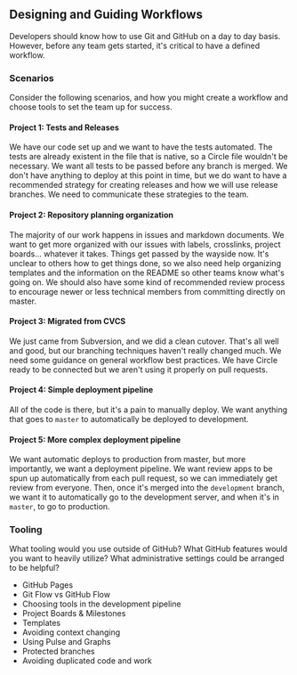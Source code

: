 ## Designing and Guiding Workflows

Developers should know how to use Git and GitHub on a day to day basis. However, before any team gets started, it's critical to have a defined workflow.

### Scenarios

Consider the following scenarios, and how you might create a workflow and choose tools to set the team up for success.

#### Project 1: Tests and Releases
We have our code set up and we want to have the tests automated. The tests are already existent in the file that is native, so a Circle file wouldn't be necessary. We want all tests to be passed before any branch is merged.  We don't have anything to deploy at this point in time, but we do want to have a recommended strategy for creating releases and how we will use release branches. We need to communicate these strategies to the team.

#### Project 2: Repository planning organization
The majority of our work happens in issues and markdown documents. We want to get more organized with our issues with labels, crosslinks, project boards... whatever it takes. Things get passed by the wayside now. It's unclear to others how to get things done, so we also need help organizing templates and the information on the README so other teams know what's going on. We should also have some kind of recommended review process to encourage newer or less technical members from committing directly on master.  

#### Project 3: Migrated from CVCS
We just came from Subversion, and we did a clean cutover. That's all well and good, but our branching techniques haven't really changed much. We need some guidance on general workflow best practices. We have Circle ready to be connected but we aren't using it properly on pull requests.

#### Project 4: Simple deployment pipeline
All of the code is there, but it's a pain to manually deploy. We want anything that goes to `master` to automatically be deployed to development.

#### Project 5: More complex deployment pipeline
We want automatic deploys to production from master, but more importantly, we want a deployment pipeline. We want review apps to be spun up automatically from each pull request, so we can immediately get review from everyone. Then, once it's merged into the `development` branch, we want it to automatically go to the development server, and when it's in `master`, to go to production.


### Tooling

What tooling would you use outside of GitHub? What GitHub features would you want to heavily utilize? What administrative settings could be arranged to be helpful?

- GitHub Pages
- Git Flow vs GitHub Flow
- Choosing tools in the development pipeline
- Project Boards &  Milestones
- Templates
- Avoiding context changing
- Using Pulse and Graphs
- Protected branches
- Avoiding duplicated code and work
